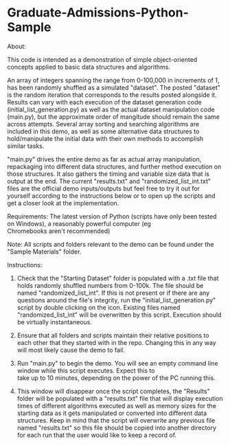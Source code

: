 # Graduate-Admissions-Python-Sample

About: 

This code is intended as a demonstration of simple object-oriented concepts applied to basic data structures and algorithms.

An array of integers spanning the range from 0-100,000 in increments of 1, has been randomly shuffled as a simulated "dataset".
The posted "dataset" is the random iteration that corresponds to the results posted alongside it. Results can vary with each
execution of the dataset generation code (initial_list_generation.py) as well as the actual dataset manipulation code (main.py),
but the approximate order of mangitude should remain the same across attempts. Several array sorting and searching algorithms are
included in this demo, as well as some alternative data structures to hold/manipulate the initial data with their own methods to
accomplish similar tasks.

"main.py" drives the entire demo as far as actual array manipulation, repackaging into different data structures, and further
method execution on those structures. It also gathers the timing and variable size data that is output at the end. The current
"results.txt" and "randomized_list_int.txt" files are the official demo inputs/outputs but feel free to try it out for yourself
according to the instructions below or to open up the scripts and get a closer look at the implementation.


Requirements: The latest version of Python (scripts have only been tested on Windows), a reasonably powerful computer (eg   
              Chromebooks aren't recommended)

Note: All scripts and folders relevant to the demo can be found under the "Sample Materials" folder.

Instructions:

1)	Check that the "Starting Dataset" folder is populated with a .txt file that holds randomly shuffled numbers from 0-100k.
	  The file should be named "randomized_list_int". If this is not present or if there are any questions around the file's 
	  integrity, run the "initial_list_generation.py" script by double clicking on the icon. Existing files named
	  "randomized_list_int" will be overwritten by this script. Execution should be virtually instantaneous.

2)	Ensure that all folders and scripts maintain their relative positions to each other that they started with in the repo. 
	  Changing this in any way will most likely cause the demo to fail.

3)	Run "main.py" to begin the demo. You will see an empty command line window while this script executes. Expect this to 	
	  take up to 10 minutes, depending on the power of the PC running this.

4) 	This window will disappear once the script completes, the "Results" folder will be populated with a "results.txt" file
	  that will display execution times of different algorithms executed as well as memory sizes for the starting data as it
	  gets manipulated or converted into different data structures. Keep in mind that the script will overwrite any previous
	  file named "results.txt" so this file should be copied into another directory for each run that the user would like to 
	  keep a record of.
